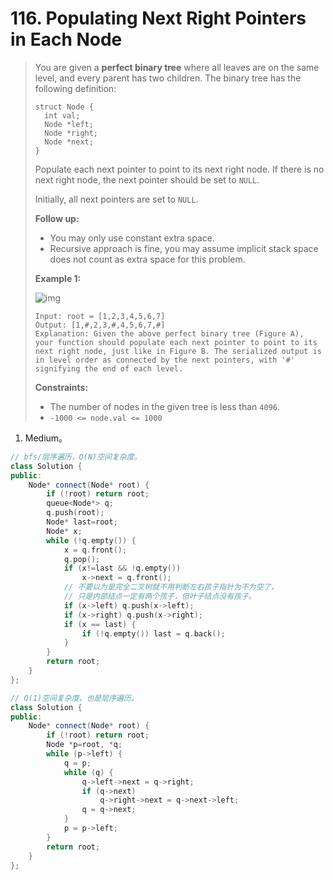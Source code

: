 # 116. Populating Next Right Pointers in Each Node

> You are given a **perfect binary tree** where all leaves are on the same level, and every parent has two children. The binary tree has the following definition:
>
> ```
> struct Node {
>   int val;
>   Node *left;
>   Node *right;
>   Node *next;
> }
> ```
>
> Populate each next pointer to point to its next right node. If there is no next right node, the next pointer should be set to `NULL`.
>
> Initially, all next pointers are set to `NULL`.
>
> **Follow up:**
>
> - You may only use constant extra space.
> - Recursive approach is fine, you may assume implicit stack space does not count as extra space for this problem.
>
> **Example 1:**
>
> ![img](https://assets.leetcode.com/uploads/2019/02/14/116_sample.png)
>
> ```
> Input: root = [1,2,3,4,5,6,7]
> Output: [1,#,2,3,#,4,5,6,7,#]
> Explanation: Given the above perfect binary tree (Figure A), your function should populate each next pointer to point to its next right node, just like in Figure B. The serialized output is in level order as connected by the next pointers, with '#' signifying the end of each level.
> ```
>
> **Constraints:**
>
> - The number of nodes in the given tree is less than `4096`.
> - `-1000 <= node.val <= 1000`

1. Medium。

```cpp
// bfs/层序遍历，O(N)空间复杂度。
class Solution {
public:
    Node* connect(Node* root) {
        if (!root) return root;
        queue<Node*> q;
        q.push(root);
        Node* last=root;
        Node* x;
        while (!q.empty()) {
            x = q.front();
            q.pop();
            if (x!=last && !q.empty())
                x->next = q.front();
            // 不要以为是完全二叉树就不用判断左右孩子指针为不为空了，
            // 只是内部结点一定有两个孩子，但叶子结点没有孩子。
            if (x->left) q.push(x->left);
            if (x->right) q.push(x->right);
            if (x == last) {
                if (!q.empty()) last = q.back();
            }
        }
        return root;
    }
};
```

```cpp
// O(1)空间复杂度，也是层序遍历。
class Solution {
public:
    Node* connect(Node* root) {
        if (!root) return root;
        Node *p=root, *q;
        while (p->left) {
            q = p;
            while (q) {
                q->left->next = q->right;
                if (q->next)
                    q->right->next = q->next->left;
                q = q->next;
            }
            p = p->left;
        }
        return root;
    }
};
```

